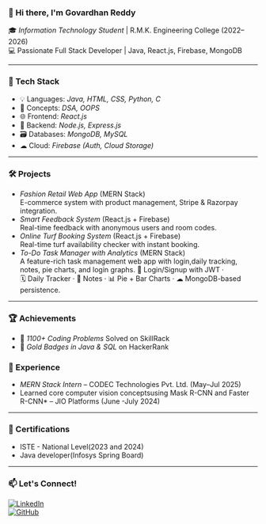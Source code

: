 ### 👋 Hi there, I'm Govardhan Reddy

🎓 *Information Technology Student* | R.M.K. Engineering College (2022–2026)  
💻 Passionate Full Stack Developer | Java, React.js, Firebase, MongoDB  

---

### 🚀 Tech Stack
- 💡 Languages: *Java, HTML, CSS, Python, C*
- 🧩 Concepts: *DSA, OOPS*
- 🌐 Frontend: *React.js*
- 🔧 Backend: *Node.js, Express.js*
- 🗃 Databases: *MongoDB, MySQL*
- ☁ Cloud: *Firebase (Auth, Cloud Storage)*

---

### 🛠 Projects
- *Fashion Retail Web App* (MERN Stack)  
  E-commerce system with product management, Stripe & Razorpay integration.  
- *Smart Feedback System* (React.js + Firebase)  
  Real-time feedback with anonymous users and room codes.  
- *Online Turf Booking System* (React.js + Firebase)  
  Real-time turf availability checker with instant booking.
- *To-Do Task Manager with Analytics* (MERN Stack)                                                                                                                                                 
 A feature-rich task management web app with login,daily tracking, notes, pie charts, and login graphs. 🔐 Login/Signup with JWT ·  
 🗓️ Daily Tracker · 📝 Notes · 📊 Pie + Bar Charts · ☁ MongoDB-based persistence.
  

---

### 🏆 Achievements
- 🧠 *1100+ Coding Problems* Solved on SkillRack  
- 🏅 *Gold Badges in Java & SQL* on HackerRank  


### 💼 Experience
- *MERN Stack Intern* – CODEC Technologies Pvt. Ltd. (May–Jul 2025)  
- Learned core computer vision conceptsusing Mask R-CNN and Faster R-CNN* – JIO Platforms  (June -July 2024)

---

### 📜 Certifications
- ISTE - National Level(2023 and 2024)
- Java developer(Infosys Spring Board)

---

### 📫 Let's Connect!
[![LinkedIn](https://img.shields.io/badge/LinkedIn-blue?logo=linkedin&style=flat-square)](https://www.linkedin.com/in/govardhan45/)  
[![GitHub](https://img.shields.io/badge/GitHub-black?logo=github&style=flat-square)](https://github.com/govardhan6302310410)
